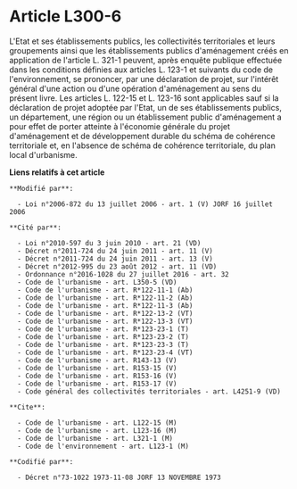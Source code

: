 # Article L300-6

L'Etat et ses établissements publics, les collectivités territoriales et leurs groupements ainsi que les établissements
publics d'aménagement créés en application de l'article L. 321-1 peuvent, après enquête publique effectuée dans les
conditions définies aux articles L. 123-1 et suivants du code de l'environnement, se prononcer, par une déclaration de
projet, sur l'intérêt général d'une action ou d'une opération d'aménagement au sens du présent livre. Les articles L. 122-15
et L. 123-16 sont applicables sauf si la déclaration de projet adoptée par l'Etat, un de ses établissements publics, un
département, une région ou un établissement public d'aménagement a pour effet de porter atteinte à l'économie générale du
projet d'aménagement et de développement durable du schéma de cohérence territoriale et, en l'absence de schéma de cohérence
territoriale, du plan local d'urbanisme.

**Liens relatifs à cet article**

	**Modifié par**:

	  - Loi n°2006-872 du 13 juillet 2006 - art. 1 (V) JORF 16 juillet 2006

	**Cité par**:

	  - Loi n°2010-597 du 3 juin 2010 - art. 21 (VD)
	  - Décret n°2011-724 du 24 juin 2011 - art. 11 (V)
	  - Décret n°2011-724 du 24 juin 2011 - art. 13 (V)
	  - Décret n°2012-995 du 23 août 2012 - art. 11 (VD)
	  - Ordonnance n°2016-1028 du 27 juillet 2016 - art. 32
	  - Code de l'urbanisme - art. L350-5 (VD)
	  - Code de l'urbanisme - art. R*122-11-1 (Ab)
	  - Code de l'urbanisme - art. R*122-11-2 (Ab)
	  - Code de l'urbanisme - art. R*122-11-3 (Ab)
	  - Code de l'urbanisme - art. R*122-13-2 (VT)
	  - Code de l'urbanisme - art. R*122-13-3 (VT)
	  - Code de l'urbanisme - art. R*123-23-1 (T)
	  - Code de l'urbanisme - art. R*123-23-2 (T)
	  - Code de l'urbanisme - art. R*123-23-3 (T)
	  - Code de l'urbanisme - art. R*123-23-4 (VT)
	  - Code de l'urbanisme - art. R143-13 (V)
	  - Code de l'urbanisme - art. R153-15 (V)
	  - Code de l'urbanisme - art. R153-16 (V)
	  - Code de l'urbanisme - art. R153-17 (V)
	  - Code général des collectivités territoriales - art. L4251-9 (VD)

	**Cite**:

	  - Code de l'urbanisme - art. L122-15 (M)
	  - Code de l'urbanisme - art. L123-16 (M)
	  - Code de l'urbanisme - art. L321-1 (M)
	  - Code de l'environnement - art. L123-1 (M)

	**Codifié par**:

	  - Décret n°73-1022 1973-11-08 JORF 13 NOVEMBRE 1973

